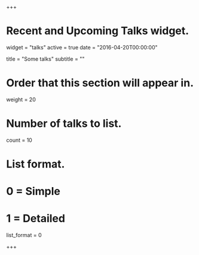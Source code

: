 +++
# Recent and Upcoming Talks widget.
widget = "talks"
active = true
date = "2016-04-20T00:00:00"

title = "Some talks"
subtitle = ""

# Order that this section will appear in.
weight = 20

# Number of talks to list.
count = 10

# List format.
#   0 = Simple
#   1 = Detailed
list_format = 0

+++

